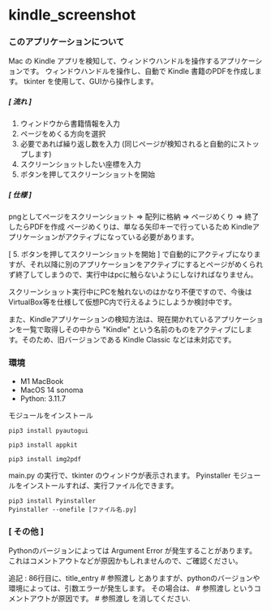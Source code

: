 # kindle_screenshot

### このアプリケーションについて

Mac の Kindle アプリを検知して、ウィンドウハンドルを操作するアプリケーションです。
ウィンドウハンドルを操作し、自動で Kindle 書籍のPDFを作成します。
tkinter を使用して、GUIから操作します。

##### [ 流れ ]
1. ウィンドウから書籍情報を入力
2. ページをめくる方向を選択
3. 必要であれば繰り返し数を入力 (同じページが検知されると自動的にストップします)
4. スクリーンショットしたい座標を入力
5. ボタンを押してスクリーンショットを開始

##### [ 仕様 ]

pngとしてページをスクリーンショット => 配列に格納 => ページめくり => 終了したらPDFを作成
ページめくりは、単なる矢印キーで行っているため Kindleアプリケーションがアクティブになっている必要があります。

[ 5. ボタンを押してスクリーンショットを開始 ] で自動的にアクティブになりますが、それ以降に別のアプリケーションをアクティブにするとページがめくられず終了してしまうので、実行中はpcに触らないようにしなければなりません。

スクリーンショット実行中にPCを触れないのはかなり不便ですので、今後はVirtualBox等を仕様して仮想PC内で行えるようにしようか検討中です。

また、Kindleアプリケーションの検知方法は、現在開かれているアプリケーションを一覧で取得しその中から "Kindle" という名前のものをアクティブにします。そのため、旧バージョンである Kindle Classic などは未対応です。


### 環境
- M1 MacBook 
- MacOS 14 sonoma
- Python: 3.11.7

モジュールをインストール
```
pip3 install pyautogui

pip3 install appkit

pip3 install img2pdf

```

main.py の実行で、tkinter のウィンドウが表示されます。
Pyinstaller モジュールをインストールすれば、実行ファイル化できます。
```
pip3 install Pyinstaller
Pyinstaller --onefile [ファイル名.py]
```


### [ その他 ]
Pythonのバージョンによっては Argument Error が発生することがあります。
これはコメントアウトなどが原因かもしれませんので、ご確認ください。

追記 : 86行目に、title_entry  # 参照渡し とありますが、pythonのバージョンや環境によっては、引数エラーが発生します。
その場合は、  # 参照渡し  というコメントアウトが原因です。 # 参照渡し  を消してください.

